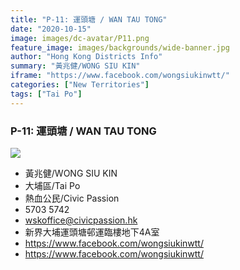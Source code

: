 ```yaml
---
title: "P-11: 運頭塘 / WAN TAU TONG"
date: "2020-10-15"
image: images/dc-avatar/P11.png
feature_image: images/backgrounds/wide-banner.jpg
author: "Hong Kong Districts Info"
summary: "黃兆健/WONG SIU KIN"
iframe: "https://www.facebook.com/wongsiukinwtt/"
categories: ["New Territories"]
tags: ["Tai Po"]
---
```


### P-11: 運頭塘 / WAN TAU TONG  
![](/images/dc-avatar/P11.png)  

 - 黃兆健/WONG SIU KIN  
 - 大埔區/Tai Po  
 - 熱血公民/Civic Passion  
 - 5703 5742  
 - wskoffice@civicpassion.hk  
 - 新界大埔運頭塘邨運臨樓地下4A室  
 - https://www.facebook.com/wongsiukinwtt/  
 - https://www.facebook.com/wongsiukinwtt/
